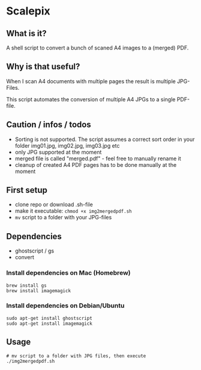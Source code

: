 # Scalepix

## What is it?

A shell script to convert a bunch of scaned A4 images to a (merged) PDF.

## Why is that useful?

When I scan A4 documents with multiple pages the result is multiple JPG-Files.

This script automates the conversion of multiple A4 JPGs to a single PDF-file.

## Caution / infos / todos

* Sorting is not supported. The script assumes a correct sort order in your folder img01.jpg, img02.jpg, img03.jpg etc
* only JPG supported at the moment
* merged file is called "merged.pdf" - feel free to manually rename it
* cleanup of created A4 PDF pages has to be done manually at the moment

## First setup

* clone repo or download .sh-file
* make it executable: `chmod +x img2mergedpdf.sh`
* `mv` script to a folder with your JPG-files

## Dependencies

* ghostscript / gs
* convert

### Install dependencies on Mac (Homebrew)

```
brew install gs
brew install imagemagick
```

### Install dependencies on Debian/Ubuntu

```
sudo apt-get install ghostscript
sudo apt-get install imagemagick
```

## Usage

```
# mv script to a folder with JPG files, then execute
./img2mergedpdf.sh
```
